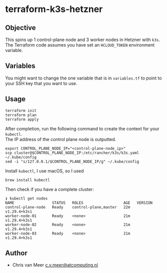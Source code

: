 # terraform-k3s-hetzner

## Objective

This spins up 1 control-plane node and 3 worker nodes in Hetzner with `k3s`.  
The Terraform code assumes you have set an `HCLOUD_TOKEN` environment variable.

## Variables

You might want to change the one variable that is in `variables.tf` to point to
your SSH key that you want to use.

## Usage

```shell
terraform init
terraform plan
terraform apply
```

After completion, run the following command to create the context for your `kubectl`.  
The IP address of the control plane node is outputted.

```shell
export CONTROL_PLANE_NODE_IP="<control-plane-node_ip>"
scp cluster@$CONTROL_PLANE_NODE_IP:/etc/rancher/k3s/k3s.yaml ~/.kube/config
sed -i "s/127.0.0.1/$CONTROL_PLANE_NODE_IP/g" ~/.kube/config
```

Install `kubectl`, I use macOS, so I used

```shell
brew install kubectl
```

Then check if you have a complete cluster:

```shell
❯ kubectl get nodes
NAME                 STATUS   ROLES                  AGE   VERSION
control-plane-node   Ready    control-plane,master   22m   v1.29.4+k3s1
worker-node-01       Ready    <none>                 21m   v1.29.4+k3s1
worker-node-02       Ready    <none>                 21m   v1.29.4+k3s1
worker-node-03       Ready    <none>                 21m   v1.29.4+k3s1
```

## Author

- Chris van Meer <c.v.meer@atcomputing.nl>
